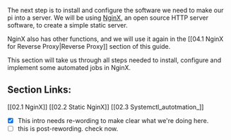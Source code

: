 
The next step is to install and configure the software we need to make our pi into a server. We will be using [NginX](https://www.nginx.com/), an open source HTTP server software,  to create a simple static server. 

NginX also has other functions, and we will use it again in the [[04.1 NginX for Reverse Proxy|Reverse Proxy]] section of this guide. 

This section will take us through all steps needed to install, configure and implement some automated jobs in NginX.
## Section Links:
[[02.1 NginX]]
[[02.2 Static NginX]]
[[02.3 Systemctl_autotmation_]]

- [x] This intro needs re-wording to make clear what we're doing here.
- [ ] this is post-rewording. check now.